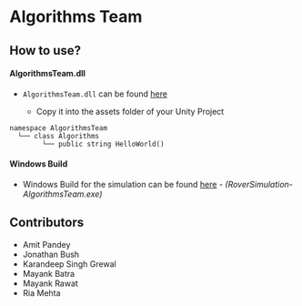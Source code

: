 # Algorithms Team

## How to use?
#### AlgorithmsTeam.dll
- `AlgorithmsTeam.dll` can be found [here](/DLL/AlgorithmsTeam/bin/Debug) 

  - Copy it into the assets folder of your Unity Project
  
```
namespace AlgorithmsTeam
  └── class Algorithms
        └── public string HelloWorld()
```
#### Windows Build
- Windows Build for the simulation can be found [here](/Unity3D/WindowsBuild) - *(RoverSimulation-AlgorithmsTeam.exe)*

## Contributors
- Amit Pandey
- Jonathan Bush
- Karandeep Singh Grewal
- Mayank Batra
- Mayank Rawat
- Ria Mehta

